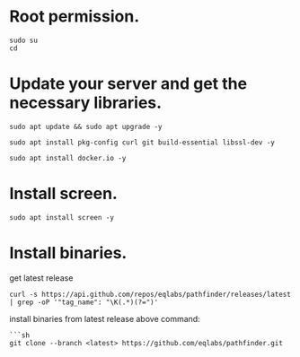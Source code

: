 
# Root permission.


```
sudo su
cd
```


# Update your server and get the necessary libraries.

```
sudo apt update && sudo apt upgrade -y
```
```
sudo apt install pkg-config curl git build-essential libssl-dev -y
```
```
sudo apt install docker.io -y
```


# Install screen.

```
sudo apt install screen -y
```

# Install binaries.
get latest release
```shell
curl -s https://api.github.com/repos/eqlabs/pathfinder/releases/latest | grep -oP '"tag_name": "\K(.*)(?=")'
```

install binaries from latest release above command:
```shell
```sh
git clone --branch <latest> https://github.com/eqlabs/pathfinder.git
```

